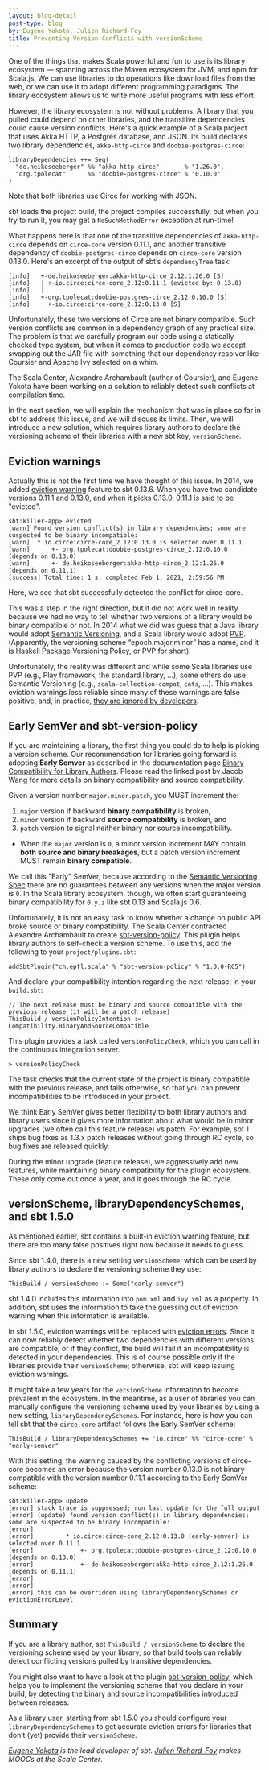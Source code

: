 ```yaml
---
layout: blog-detail
post-type: blog
by: Eugene Yokota, Julien Richard-Foy
title: Preventing Version Conflicts with versionScheme
---
```


One of the things that makes Scala powerful and fun to use is its library ecosystem — spanning across the Maven ecosystem for JVM, and npm for Scala.js. We can use libraries to do operations like download files from the web, or we can use it to adopt different programming paradigms. The library ecosystem allows us to write more useful programs with less effort.

However, the library ecosystem is not without problems. A library that you pulled could depend on other libraries, and the transitive dependencies could cause version conflicts. Here's a quick example of a Scala project that uses Akka HTTP, a Postgres database, and JSON. Its build declares two library dependencies, `akka-http-circe` and `doobie-postgres-circe`:

~~~
libraryDependencies ++= Seq(
  "de.heikoseeberger" %% "akka-http-circe"       % "1.26.0",
  "org.tpolecat"      %% "doobie-postgres-circe" % "0.10.0"
)
~~~

Note that both libraries use Circe for working with JSON.

sbt loads the project build, the project compiles successfully, but when you try to run it, you may get a `NoSuchMethodError` exception at run-time!

What happens here is that one of the transitive dependencies of `akka-http-circe` depends on `circe-core` version 0.11.1, and another transitive dependency of `doobie-postgres-circe` depends on `circe-core` version 0.13.0. Here's an excerpt of the output of sbt’s `dependencyTree` task:

~~~
[info]   +-de.heikoseeberger:akka-http-circe_2.12:1.26.0 [S]
[info]   | +-io.circe:circe-core_2.12:0.11.1 (evicted by: 0.13.0)
[info]   |     
[info]   +-org.tpolecat:doobie-postgres-circe_2.12:0.10.0 [S]
[info]     +-io.circe:circe-core_2.12:0.13.0 [S]
~~~

Unfortunately, these two versions of Circe are not binary compatible. Such version conflicts are common in a dependency graph of any practical size. The problem is that we carefully program our code using a statically checked type system, but when it comes to production code we accept swapping out the JAR file with something that our dependency resolver like Coursier and Apache Ivy selected on a whim.

The Scala Center, Alexandre Archambault (author of Coursier), and Eugene Yokota have been working on a solution to reliably detect such conflicts at compilation time.

In the next section, we will explain the mechanism that was in place so far in sbt to address this issue, and we will discuss its limits. Then, we will introduce a new solution, which requires library authors to declare the versioning scheme of their libraries with a new sbt key, `versionScheme`.

## Eviction warnings

Actually this is not the first time we have thought of this issue. In 2014, we added [eviction warning][1] feature to sbt 0.13.6. When you have two candidate versions 0.11.1 and 0.13.0, and when it picks 0.13.0, 0.11.1 is said to be "evicted".

~~~
sbt:killer-app> evicted
[warn] Found version conflict(s) in library dependencies; some are suspected to be binary incompatible:
[warn]  * io.circe:circe-core_2.12:0.13.0 is selected over 0.11.1
[warn]      +- org.tpolecat:doobie-postgres-circe_2.12:0.10.0     (depends on 0.13.0)
[warn]      +- de.heikoseeberger:akka-http-circe_2.12:1.26.0      (depends on 0.11.1)
[success] Total time: 1 s, completed Feb 1, 2021, 2:59:56 PM
~~~

Here, we see that sbt successfully detected the conflict for circe-core.

This was a step in the right direction, but it did not work well in reality because we had no way to tell whether two versions of a library would be binary compatible or not. In 2014 what we did was guess that a Java library would adopt [Semantic Versioning][2], and a Scala library would adopt [PVP][3]. (Apparently, the versioning scheme “epoch.major.minor” has a name, and it is Haskell Package Versioning Policy, or PVP for short).

Unfortunately, the reality was different and while some Scala libraries use PVP (e.g., Play framework, the standard library, …), some others do use Semantic Versioning (e.g., `scala-collection-compat`, `cats`, …). This makes eviction warnings less reliable since many of these warnings are false positive, and, in practice, [they are ignored by developers][7].

## Early SemVer and sbt-version-policy

If you are maintaining a library, the first thing you could do to help is picking a version scheme. Our recommendation for libraries going forward is adopting **Early Semver** as described in the documentation page [Binary Compatibility for Library Authors][4]. Please read the linked post by Jacob Wang for more details on binary compatibility and source compatibility.

Given a version number `major.minor.patch`, you MUST increment the:

1. `major` version if backward **binary compatibility** is broken,
2. `minor` version if backward **source compatibility** is broken, and
3. `patch` version to signal neither binary nor source incompatibility.

- When the `major` version is `0`, a minor version increment MAY contain **both source and binary breakages**, but a patch version increment MUST remain **binary compatible**.

We call this "Early" SemVer, because according to the [Semantic Versioning Spec][2] there are no guarantees between any versions when the major version is `0`. In the Scala library ecosystem, though, we often start guaranteeing binary compatibility for `0.y.z` like sbt 0.13 and Scala.js 0.6.

Unfortunately, it is not an easy task to know whether a change on public API broke source or binary compatibility. The Scala Center contracted Alexandre Archambault to create [sbt-version-policy][5]. This plugin helps library authors to self-check a version scheme. To use this, add the following to your `project/plugins.sbt`:

~~~
addSbtPlugin("ch.epfl.scala" % "sbt-version-policy" % "1.0.0-RC5")
~~~

And declare your compatibility intention regarding the next release, in your `build.sbt`:

~~~
// The next release must be binary and source compatible with the previous release (it will be a patch release)
ThisBuild / versionPolicyIntention := Compatibility.BinaryAndSourceCompatible
~~~

This plugin provides a task called `versionPolicyCheck`, which you can call in the continuous integration server.

~~~
> versionPolicyCheck
~~~

The task checks that the current state of the project is binary compatible with the previous release, and fails otherwise, so that you can prevent incompatibilities to be introduced in your project.

We think Early SemVer gives better flexibility to both library authors and library users since it gives more information about what would be in minor upgrades (we often call this feature release) vs patch. For example, sbt 1 ships bug fixes as 1.3.x patch releases without going through RC cycle, so bug fixes are released quickly.

During the minor upgrade (feature release), we aggressively add new features, while maintaining binary compatibility for the plugin ecosystem. These only come out once a year, and it goes through the RC cycle.

## versionScheme, libraryDependencySchemes, and sbt 1.5.0

As mentioned earlier, sbt contains a built-in eviction warning feature, but there are too many false positives right now because it needs to guess.

Since sbt 1.4.0, there is a new setting `versionScheme`, which can be used by library authors
to declare the versioning scheme they use:

~~~
ThisBuild / versionScheme := Some("early-semver")
~~~

sbt 1.4.0 includes this information into `pom.xml` and `ivy.xml` as a property. In addition, sbt uses the information to take the guessing out of eviction warning when this information is available.

In sbt 1.5.0, eviction warnings will be replaced with [eviction errors][8]. Since it can now reliably detect whether two dependencies with different versions are compatible, or if they conflict, the build will fail if an incompatibility is detected in your dependencies. This is of course possible only if the libraries provide their `versionScheme`; otherwise, sbt will keep issuing eviction warnings.

It might take a few years for the `versionScheme` information to become prevalent in the ecosystem. In the meantime, as a user of libraries you can manually configure the versioning scheme used by your libraries by using a new setting, `libraryDependencySchemes`. For instance, here is how you can tell sbt that the `circe-core` artifact follows the Early SemVer scheme:

~~~
ThisBuild / libraryDependencySchemes += "io.circe" %% "circe-core" % "early-semver"
~~~

With this setting, the warning caused by the conflicting versions of circe-core
becomes an error because the version number 0.13.0 is not binary compatible
with the version number 0.11.1 according to the Early SemVer scheme:

~~~
sbt:killer-app> update
[error] stack trace is suppressed; run last update for the full output
[error] (update) found version conflict(s) in library dependencies; some are suspected to be binary incompatible:
[error] 
[error]         * io.circe:circe-core_2.12:0.13.0 (early-semver) is selected over 0.11.1
[error]             +- org.tpolecat:doobie-postgres-circe_2.12:0.10.0     (depends on 0.13.0)
[error]             +- de.heikoseeberger:akka-http-circe_2.12:1.26.0      (depends on 0.11.1)
[error] 
[error] 
[error] this can be overridden using libraryDependencySchemes or evictionErrorLevel
~~~

## Summary

If you are a library author, set `ThisBuild / versionScheme` to declare the versioning scheme
used by your library, so that build tools can reliably detect conflicting versions pulled by
transitive dependencies.

You might also want to have a look at the plugin [sbt-version-policy][5], which helps you
to implement the versioning scheme that you declare in your build, by detecting the binary
and source incompatibilities introduced between releases.

As a library user, starting from sbt 1.5.0 you should configure your
`libraryDependencySchemes` to get accurate eviction errors for libraries that don’t (yet) provide their `versionScheme`.

_[Eugene Yokota](https://twitter.com/eed3si9n) is the lead developer of sbt. [Julien Richard-Foy](https://twitter.com/julienrf) makes MOOCs at the Scala Center_.

[1]: https://github.com/sbt/sbt/pull/147
[2]: https://semver.org/
[3]: https://pvp.haskell.org/
[4]: https://docs.scala-lang.org/overviews/core/binary-compatibility-for-library-authors.html#versioning-scheme---communicating-compatibility-breakages
[5]: https://github.com/scalacenter/sbt-version-policy
[7]: https://github.com/sbt/sbt/issues/5976
[8]: https://github.com/sbt/sbt/pull/6221
